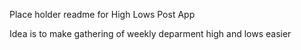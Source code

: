 <p> Place holder readme for High Lows Post App </p>

<p> Idea is to make gathering of weekly deparment high and lows easier </p> 
